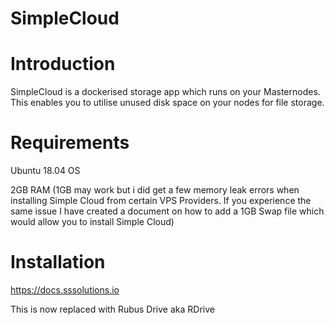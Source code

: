 # SimpleCloud
# Introduction
SimpleCloud is a dockerised storage app which runs on your Masternodes. This enables you to utilise unused disk space on your nodes for file storage. 


# Requirements
Ubuntu 18.04 OS

2GB RAM (1GB may work but i did get a few memory leak errors when installing Simple Cloud from certain VPS Providers. If you experience the same issue I have created a document on how to add a 1GB Swap file which would allow you to install Simple Cloud)

# Installation
https://docs.sssolutions.io 

This is now replaced with Rubus Drive aka RDrive
